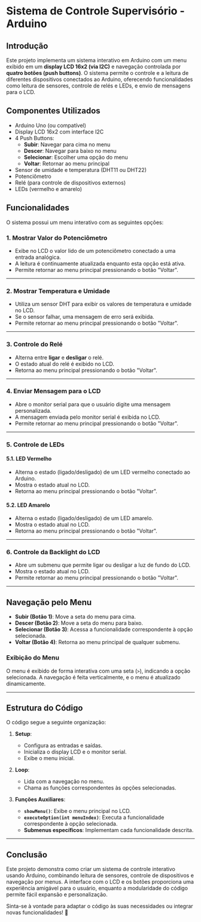 # Sistema de Controle Supervisório - Arduino

## Introdução
Este projeto implementa um sistema interativo em Arduino com um menu exibido em um **display LCD 16x2 (via I2C)** e navegação controlada por **quatro botões (push buttons)**. O sistema permite o controle e a leitura de diferentes dispositivos conectados ao Arduino, oferecendo funcionalidades como leitura de sensores, controle de relés e LEDs, e envio de mensagens para o LCD.

## Componentes Utilizados
- Arduino Uno (ou compatível)
- Display LCD 16x2 com interface I2C
- 4 Push Buttons:
  - **Subir**: Navegar para cima no menu
  - **Descer**: Navegar para baixo no menu
  - **Selecionar**: Escolher uma opção do menu
  - **Voltar**: Retornar ao menu principal
- Sensor de umidade e temperatura (DHT11 ou DHT22)
- Potenciômetro
- Relé (para controle de dispositivos externos)
- LEDs (vermelho e amarelo)

## Funcionalidades
O sistema possui um menu interativo com as seguintes opções:

### **1. Mostrar Valor do Potenciômetro**
- Exibe no LCD o valor lido de um potenciômetro conectado a uma entrada analógica.
- A leitura é continuamente atualizada enquanto esta opção está ativa.
- Permite retornar ao menu principal pressionando o botão "Voltar".

---

### **2. Mostrar Temperatura e Umidade**
- Utiliza um sensor DHT para exibir os valores de temperatura e umidade no LCD.
- Se o sensor falhar, uma mensagem de erro será exibida.
- Permite retornar ao menu principal pressionando o botão "Voltar".

---

### **3. Controle do Relé**
- Alterna entre **ligar** e **desligar** o relé.
- O estado atual do relé é exibido no LCD.
- Retorna ao menu principal pressionando o botão "Voltar".

---

### **4. Enviar Mensagem para o LCD**
- Abre o monitor serial para que o usuário digite uma mensagem personalizada.
- A mensagem enviada pelo monitor serial é exibida no LCD.
- Permite retornar ao menu principal pressionando o botão "Voltar".

---

### **5. Controle de LEDs**
#### **5.1. LED Vermelho**
- Alterna o estado (ligado/desligado) de um LED vermelho conectado ao Arduino.
- Mostra o estado atual no LCD.
- Retorna ao menu principal pressionando o botão "Voltar".

#### **5.2. LED Amarelo**
- Alterna o estado (ligado/desligado) de um LED amarelo.
- Mostra o estado atual no LCD.
- Retorna ao menu principal pressionando o botão "Voltar".

---

### **6. Controle da Backlight do LCD**
- Abre um submenu que permite ligar ou desligar a luz de fundo do LCD.
- Mostra o estado atual no LCD.
- Permite retornar ao menu principal pressionando o botão "Voltar".

---

## Navegação pelo Menu
- **Subir (Botão 1)**: Move a seta do menu para cima.
- **Descer (Botão 2)**: Move a seta do menu para baixo.
- **Selecionar (Botão 3)**: Acessa a funcionalidade correspondente à opção selecionada.
- **Voltar (Botão 4)**: Retorna ao menu principal de qualquer submenu.

### Exibição do Menu
O menu é exibido de forma interativa com uma seta (`>`), indicando a opção selecionada. A navegação é feita verticalmente, e o menu é atualizado dinamicamente.

---

## Estrutura do Código
O código segue a seguinte organização:

1. **Setup**:
   - Configura as entradas e saídas.
   - Inicializa o display LCD e o monitor serial.
   - Exibe o menu inicial.

2. **Loop**:
   - Lida com a navegação no menu.
   - Chama as funções correspondentes às opções selecionadas.

3. **Funções Auxiliares**:
   - **`showMenu()`**: Exibe o menu principal no LCD.
   - **`executeOption(int menuIndex)`**: Executa a funcionalidade correspondente à opção selecionada.
   - **Submenus específicos**: Implementam cada funcionalidade descrita.

---

## Conclusão
Este projeto demonstra como criar um sistema de controle interativo usando Arduino, combinando leitura de sensores, controle de dispositivos e navegação por menus. A interface com o LCD e os botões proporciona uma experiência amigável para o usuário, enquanto a modularidade do código permite fácil expansão e personalização.

Sinta-se à vontade para adaptar o código às suas necessidades ou integrar novas funcionalidades! 🚀
